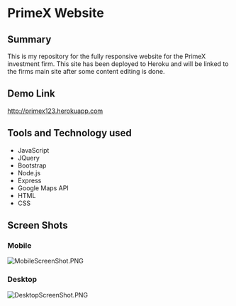 # PrimeX Website #

## Summary ##

This is my repository for the fully responsive website for the PrimeX investment firm.  This site has been deployed to Heroku and will be linked to the firms main site after some content editing is done.

## Demo Link ##
http://primex123.herokuapp.com

## Tools and Technology used ##

* JavaScript
* JQuery
* Bootstrap
* Node.js
* Express
* Google Maps API
* HTML
* CSS

## Screen Shots ##

### Mobile ###

![MobileScreenShot.PNG](https://bitbucket.org/repo/qGRB8b/images/994532240-MobileScreenShot.PNG)

### Desktop ###
![DesktopScreenShot.PNG](https://bitbucket.org/repo/qGRB8b/images/640422125-DesktopScreenShot.PNG)